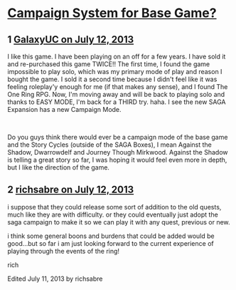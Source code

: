 # [Campaign System for Base Game?](https://community.fantasyflightgames.com/topic/86199-campaign-system-for-base-game/)

## 1 [GalaxyUC on July 12, 2013](https://community.fantasyflightgames.com/topic/86199-campaign-system-for-base-game/?do=findComment&comment=812539)

I like this game. I have been playing on an off for a few years. I have sold it and re-purchased this game TWICE!! The first time, I found the game impossible to play solo, which was my primary mode of play and reason I bought the game. I sold it a second time because I didn't feel like it was feeling roleplay'y enough for me (if that makes any sense), and I found The One Ring RPG. Now, I'm moving away and will be back to playing solo and thanks to EASY MODE, I'm back for a THIRD try. haha. I see the new SAGA Expansion has a new Campaign Mode.

 

Do you guys think there would ever be a campaign mode of the base game and the Story Cycles (outside of the SAGA Boxes), I mean Against the Shadow, Dwarrowdelf and Journey Though Mirkwood. Against the Shadow is telling a great story so far, I was hoping it would feel even more in depth, but I like the direction of the game.

## 2 [richsabre on July 12, 2013](https://community.fantasyflightgames.com/topic/86199-campaign-system-for-base-game/?do=findComment&comment=812541)

i suppose that they could release some sort of addition to the old quests, much like they are with difficulty. or they could eventually just adopt the saga campaign to make it so we can play it with any quest, previous or new.

i think some general boons and burdens that could be added would be good...but so far i am just looking forward to the current experience of playing through the events of the ring!

rich

Edited July 11, 2013 by richsabre

